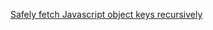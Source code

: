 [Safely fetch Javascript object keys recursively](https://medium.com/@jeffthespasm_81981/safely-fetch-javascript-object-keys-recursively-e536b6baeb63#.kml25usu8)

